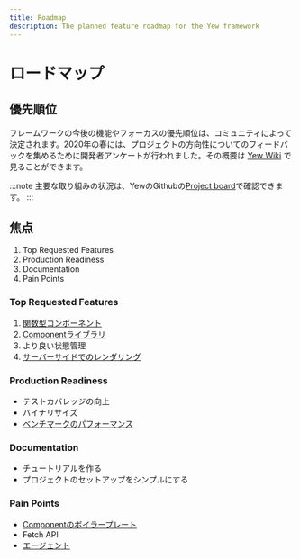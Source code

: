 ```yaml
---
title: Roadmap
description: The planned feature roadmap for the Yew framework
---
```


# ロードマップ

## 優先順位

フレームワークの今後の機能やフォーカスの優先順位は、コミュニティによって決定されます。2020年の春には、プロジェクトの方向性についてのフィードバックを集めるために開発者アンケートが行われました。その概要は [Yew Wiki](https://github.com/yewstack/yew/wiki/Dev-Survey-%5BSpring-2020%5D) で見ることができます。

:::note
主要な取り組みの状況は、YewのGithubの[Project board](https://github.com/yewstack/yew/projects)で確認できます。 
:::

## 焦点

1. Top Requested Features
2. Production Readiness
3. Documentation
4. Pain Points

### Top Requested Features

1. [関数型コンポーネント](https://github.com/yewstack/yew/projects/3)
2. [Componentライブラリ](https://github.com/yewstack/yew/projects/4)
3. より良い状態管理
4. [サーバーサイドでのレンダリング](https://github.com/yewstack/yew/projects/5)

### Production Readiness

* テストカバレッジの向上
* バイナリサイズ
* [ベンチマークのパフォーマンス](https://github.com/yewstack/yew/issues/5)

### Documentation

* チュートリアルを作る
* プロジェクトのセットアップをシンプルにする

### Pain Points

* [Componentのボイラープレート](https://github.com/yewstack/yew/issues/830)
* Fetch API
* [エージェント](https://github.com/yewstack/yew/projects/6)

